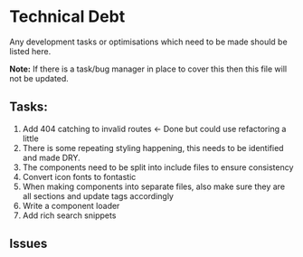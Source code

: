 # Technical Debt
Any development tasks or optimisations which need to be made should be listed here.

**Note:** If there is a task/bug manager in place to cover this then this file will not be updated.

## Tasks:
1. Add 404 catching to invalid routes <- Done but could use refactoring a little
2. There is some repeating styling happening, this needs to be identified and made DRY.
3. The components need to be split into include files to ensure consistency
4. Convert icon fonts to fontastic
5. When making components into separate files, also make sure they are all sections and update tags accordingly
7. Write a component loader
8. Add rich search snippets

## Issues
